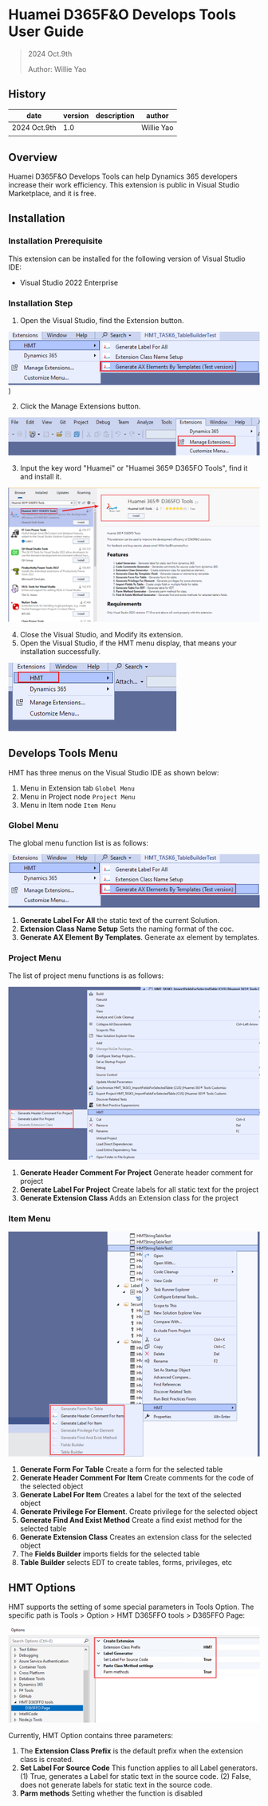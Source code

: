 # Huamei D365F&O Develops Tools User Guide

>  2024 Oct.9th
>
> Author: Willie Yao

## History

| date         | version | description | author     |
| ------------ | ------- | ----------- | ---------- |
| 2024 Oct.9th | 1.0     |             | Willie Yao |
|              |         |             |            |

## Overview

Huamei D365F&O Develops Tools can help Dynamics 365 developers increase their work efficiency. This extension is public in Visual Studio Marketplace, and it is free.

## Installation

### Installation Prerequisite

This extension can be installed for the following version of Visual Studio IDE:

- Visual Studio 2022 Enterprise

### Installation Step

1. Open the Visual Studio, find the Extension button.

![install1](https://github.com/HMWillieYao/HMTUserGuide/blob/main/2022/Images/globelmenu1.png))

2. Click the Manage Extensions button.

![install2](.\Images\Installation2.png)

3. Input the key word "Huamei" or "Huamei 365® D365FO Tools", find it and install it.

![install2](.\Images\Install3.png)

4. Close the Visual Studio, and Modify its extension.
5. Open the Visual Studio, if the HMT menu display, that means your installation successfully.

![install2](.\Images\Install4.png)

## Develops Tools Menu

HMT has three menus on the Visual Studio IDE as shown below:

1. Menu in Extension tab `Globel Menu`
2. Menu in Project node `Project Menu`
3. Menu in Item node `Item Menu`

### Globel Menu

The global menu function list is as follows:

![install2](.\Images\globelmenu1.png)


1. **Generate Label For All** the static text of the current Solution.
2. **Extension Class Name Setup** Sets the naming format of the coc.
3. **Generate AX Element By Templates**. Generate ax element by templates.

### Project Menu

The list of project menu functions is as follows:

![install2](.\Images\globelmenu2.png)

1. **Generate Header Comment For Project** Generate header comment for project
2. **Generate Label For Project** Create labels for all static text for the project
3. **Generate Extension Class** Adds an Extension class for the project

### Item Menu

![install2](.\Images\globelmenu3.png)

1. **Generate Form For Table** Create a form for the selected table
2. **Generate Header Comment For Item** Create comments for the code of the selected object
3. **Generate Label For Item** Creates a label for the text of the selected object
4. **Generate Privilege For Element**. Create privilege for the selected object
5. **Generate Find And Exist Method** Create a find exist method for the selected table
6. **Generate Extension Class** Creates an extension class for the selected object
7. The **Fields Builder** imports fields for the selected table
8. **Table Builder** selects EDT to create tables, forms, privileges, etc

## HMT Options

HMT supports the setting of some special parameters in Tools Option. The specific path is Tools > Option > HMT D365FFO tools > D365FFO Page:

![install2](.\Images\option1.png)

Currently, HMT Option contains three parameters:
1. The **Extension Class Prefix** is the default prefix when the extension class is created.
2. **Set Label For Source Code** This function applies to all Label generators.
  (1) True, generates a Label for static text in the source code.
  (2) False, does not generate labels for static text in the source code.
3. **Parm methods** Setting whether the function is disabled
